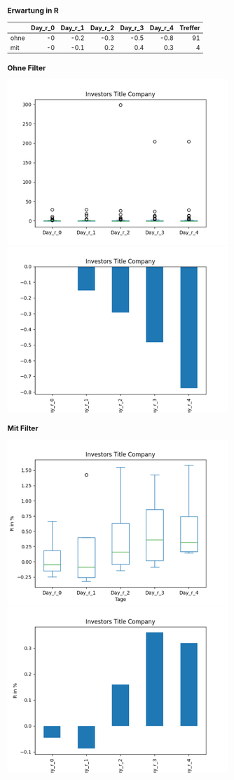 ### Erwartung in R
|      |   Day_r_0 |   Day_r_1 |   Day_r_2 |   Day_r_3 |   Day_r_4 |   Treffer |
|:-----|----------:|----------:|----------:|----------:|----------:|----------:|
| ohne |        -0 |      -0.2 |      -0.3 |      -0.5 |      -0.8 |        91 |
| mit  |        -0 |      -0.1 |       0.2 |       0.4 |       0.3 |         4 |

### Ohne Filter
![image info](./data/ITIC_box_all.png)
![image info](./data/ITIC_median_all.png)

### Mit Filter
![image info](./data/ITIC_box_filtered.png)
![image info](./data/ITIC_median_filtered.png)